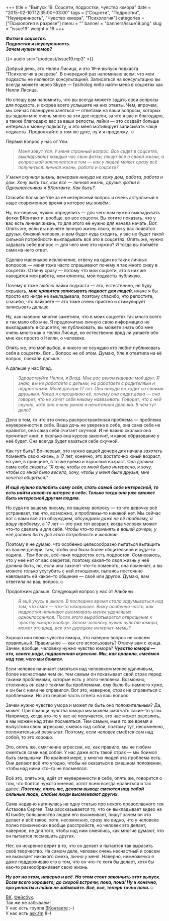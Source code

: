 +++
title = "Выпуск 19. Соцсети, подростки, чувство юмора"
date = "2015-02-10T12:35:00+03:00"
tags = ["Соцсети", "Подростки", "Неуверенность", "Чувство юмора", "Психология"]
categories = ["Психология в разрезе"]
menu = ""
banner = "banners/issue19.png"
slug = "issue19"
weight = 16
+++

***Фотки в соцсетях.***<br>
***Подростки и неуверенность.***<br>
***Зачем нужен юмор?***<br>

{{< audio src="/podcast/issue19.mp3" >}}

Добрый день, это Нелли Лисица, и это 19–й выпуск подкаста "Психология в разрезе". В очередной раз напоминаю всем, что мои подкасты не являются консультацией. Записаться на консультацию вы всегда можете через Skype — fpsiholog либо найти меня в соцсетях как Нелли Лисица. 

Но спешу вам напомнить, что вы всегда можете задать свои вопросы для подкаста, и скорее всего услышите на них ответы. Чем, впрочем, мы сейчас планируем заняться — ответами на ваши вопросы, которых вы задали мне очень много за эти две недели, за что я вас и благодарю, а также благодарю вас за ваши репосты, лайки — это создаёт больше интереса к моему подкасту, и это меня мотивирует записывать чаще подкасты. Продолжайте в том же духе, ну и я продолжу. ☺
<!--more-->

Первый вопрос у нас от Ули.

>*Меня зовут Уля. У меня странный вопрос. Все сидят в соцсетях, выкладывают каждый час свои фотки, пишут всё о своей жизни, а вопрос мой заключается в том — как у людей может сразу всё получиться: личная жизнь, работа и соцсети?*
>
*У меня скучная жизнь; вечерами никуда не хожу дом, работа, работа и дом. Хочу жить так, как все — личная жизнь, друзья, фотки в Одноклассниках и ВКонтакте. Как быть?*

Спасибо большое Уле за её интересный вопрос и очень актуальный в наше современное время в которое мы живём.

Ну, во–первых, нужно определить — для чего вам нужно выкладывать фотки ВКонтакт и, вообще, во все соцсети. Вы хотите показать, что у вас есть личная жизнь, то для этого её нужно для начала начать. Вот. Опять же, если вы начнёте личную жизнь свою, если у вас появятся друзья, близкий человек, и вам будет куда сходить, у вас не будет такой сильной потребности выкладывать всё это в соцсетях. Опять же, нужно задавать себе вопрос — для чего мне это нужно? И тогда вы поймёте сами на него ответ. 

Сделаю маленькое исключение, отвечу на один из таких личных вопросов — меня тоже часто спрашивают почему я так много сижу в соцсетях. Отвечу сразу — потому что мои соцсети, это в них же находится моя работа, мои клиенты, мои подкасты публикую. 

Почему я тоже люблю лайки подкаста — это, естественно, не буду скрывать, ***мне нравится записывать подкаст для людей***, иначе я бы просто его нигде не выкладывала, поэтому спасибо, что репостите, спасибо, что лайкаете — это тоже очень приятно и стимулирует записывать дальше. 

Ну, как наверно многие заметили, что в моих соцсетях так много всего и так мало обо мне. Я предпочитаю личную свою информацию не выкладывать в соцсетях, не публиковать, вы можете знать обо мне очень много как о Нелли Лисице, но естественно вряд ли узнаете обо мне как просто о Нелли, о человеке. 

Опять же, это мой выбор, я никого не осуждаю кто любит публиковать себя в соцсетях. Вот… Вопрос не об этом. Думаю, Уле я ответила на её вопрос, поехали дальше. 

А дальше у нас Влад.

>*Здравствуйте Нелли, я Влад. Мне вас рекомендовал мой друг. Я знаю, вы не работаете с детьми, но работаете с родителями и подростками. Моей дочери 17 лет. Она никуда не ходит со своими друзьями. Когда я спрашиваю её, почему она сидит дома — она говорит, что не хочет себя никому навязывать. Говорит, что с ней скучно, хотя она очень умная и начитанная девочка. В чём тут дело?*

Дело в том, то что это очень распространённая проблема — проблема неуверенности в себе. Ваша дочь не уверена в себе, она сама себе не нравится, она сама себя считает скучной. И не важно сколько она прочитает книг, и сколько она курсов закончит, и какое образование у неё будет. Она всегда будет казаться себе скучной. 

Как тут быть? Во–первых, это нужно вашей дочери для начала *захотеть* поменять свою жизнь, а 17 лет, конечно, это достаточно юный возраст, но уже, в принципе, в то же время и взрослый возраст. Она должна сама себе сказать: *"Я хочу, чтобы со мной было интересно, я хочу, чтобы со мной было весело, хочу, чтобы у меня были друзья; мне хочется общаться."*

***И ещё нужно полюбить саму себя, стать самой себе интересной, то есть найти какой–то интерес в себе. Только тогда она уже сможет быть интересной другим людям.***

Но судя по вашему письму, по вашему вопросу — то что девочку всё устраивает, так что, возможно, и проблемы–то никакой нет. Мы сейчас вот с вами всё это обсуждаем, *обсуждаем даже не её проблему, а вашу проблему*, а 17 лет — это уже тот возраст, когда человек может что–то сделать и для себя. *Чтобы что–то поменять в вашей дочери, у неё должна быть для этого потребность и желание.* 

Поэтому я не думаю, что особенно целесообразно пытаться вытащить из вашей дочери, там, чтобы она была более общительной и куда–то ходила… Тем более, всё–таки подросток есть подросток. Сомневаюсь, что у неё нет от вас секретов, поэтому какая–то своя жизнь у неё должна быть, но, если она захочет что–то поменять, она поменяет, а вы можете только усугубить с ней отношения, пытаясь постоянно навязывать ей какое–то общение — своё или другое. Думаю, вам ответила на ваш вопрос.☺

Продолжим дальше. Следующий вопрос у нас от Альбины.

>*Я ещё учусь в школе. В последнее время стала задумываться над тем, что смех — что–то нехорошее. Вижу особенно часто, как подростки начинают высмеивать менее удачливых одноклассников. После этого вырабатывается отвращение к чувству юмора вообще. Зачем человеку нужно чувство юмора, может это вред, все эти дурацкие интернет–мемы?*

Хорошо или плохо чувство юмора, это наверно вопрос не совсем правильный. Правильнее — как его использовать? Отвечу вам с конца. Зачем, вообще, человеку нужно чувство юмора? ***Чувство юмора — это, своего рода, подавленная агрессия. Мы, как правило, смеёмся над тем, чего мы боимся.***

Если человек начинает смеяться над человеком менее удачливым, более несчастным чем он, тем самым он показывает свой страх перед такими проблемами, которые есть у этого человека. Возможно, столкнись он сам с такими бы проблемами, ему было бы намного хуже, и он бы с ними не справился. Вот это, наверное, страх не справиться с проблемами. Но это первая часть ответа на ваш вопрос. 

Зачем нужно чувство умора и может ли быть оно положительным? Да, может. При помощи чувства юмора мы можем смягчать какие–то углы. Например, когда что–то у нас не получается, это нас может разозлить, а мы можем над этим посмеяться. Тем самым, мы в то же время и выпустили свою агрессию, смеясь над собой, поэтому тут, несомненно, положительный результат. Поэтому, если человек смеётся сам над собой, то это хорошо. 

Это, опять же, смягчение агрессии, но, как правило, мы не любим смеяться сами над собой. У нас даже есть такой страх — мы боимся быть смешными. По крайней мере, у многих людей эта проблема есть. Они делают всё что угодно, чтобы не оказаться в смешном положении, чтобы над ними кто–то не посмеялся. 

Всё это, опять же, идёт от неуверенности в себе, опять же, говорится о том, что боятся чужого мнения, хотят всем всегда нравиться и так далее. ***Поэтому, опять же, делаем вывод: смеются над собой сильные люди, слабые люди высмеивают других.***

Сама недавно наткнулась на одну статью про некого православного гея Астахова Сергея. Там рассказывается то, что он выкладывает видео на Ютьюбе; большинство людей его высмеивает, пишут зачем он это делает и всё такое, хотя, несомненно, сразу же видно, что у человека полно психических вообще расстройств, но человек это делает, наверное, не для того, чтобы над ним смеялись, как многие думают, что он пытается посмешить других. 

Нет, он искренне верит в то, что он делает и пытается так выразить своё творчество. На самом деле, человек очень несчастный и совсем не вызывает никакого смеха, лично у меня. Наверно, немножечко я даже поддерживаю его в том, что он что–то хотя бы делает, хотя бы как–то разноображивает свою жизнь. 

***Ну вот на этом, наверно и всё. На этом стоит закончить этот выпуск. Всем всего хорошего; до скорой встречи; пока, пока! Ну и конечно, про репосты и лайки не забывайте. Всё, всё, теперь точно пока.***☺


<a href="https://vk.com/sunnybunnyf">ВК</a>, <a href="https://www.facebook.com/SunnyBunnyF">Фейсбук</a>.<br>
Так же не забываем!<br>
У нас есть группа <a href="https://vk.com/fpsiholog">ВКонтакте</a> ;–)<br>
У нас есть <a href="http://ask.fm/fpsiholog">ask.fm</a> 8–)